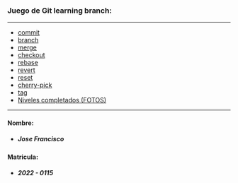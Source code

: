 ### Juego de Git learning branch:

<hr>

+ [commit](/Comandos%20del%20juego%2C%20uso%20y%20aplicaci%C3%B3n/commit.md)
+ [branch](/Comandos%20del%20juego%2C%20uso%20y%20aplicaci%C3%B3n/branch.md)
+ [merge](/Comandos%20del%20juego%2C%20uso%20y%20aplicaci%C3%B3n/merge.md)
+ [checkout](/Comandos%20del%20juego%2C%20uso%20y%20aplicaci%C3%B3n/checkout.md)
+ [rebase](/Comandos%20del%20juego%2C%20uso%20y%20aplicaci%C3%B3n/rebase.md)
+ [revert](/Comandos%20del%20juego%2C%20uso%20y%20aplicaci%C3%B3n/revert.md)
+ [reset](/Comandos%20del%20juego%2C%20uso%20y%20aplicaci%C3%B3n/reset.md)
+ [cherry-pick](/Comandos%20del%20juego%2C%20uso%20y%20aplicaci%C3%B3n/reset.md)
+ [tag](/Comandos%20del%20juego%2C%20uso%20y%20aplicaci%C3%B3n/tag.md)
+ [Niveles completados (FOTOS)](/Captures/)

<hr>

#### Nombre:
+ ##### Jose Francisco

#### Matricula:
+ ##### 2022 - 0115
